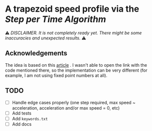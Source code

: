 # A trapezoid speed profile via the _Step per Time Algorithm_

:warning: _DISCLAIMER. It is not completely ready yet. There might be some inaccuracies and unexpected results._ :warning:

## Acknowledgements

The idea is based on this [article](https://picprog.strongedge.net/step_prof/step-profile.html) . I wasn't able to open the link with the code
mentioned there, so the implementation can be very different (for example, I am not using fixed point numbers at all).

## TODO

- [ ] Handle edge cases properly (one step required, max speed ~ acceleration, acceleration and/or max speed = 0, etc)
- [ ] Add tests
- [ ] Add `keywords.txt`
- [ ] Add docs
